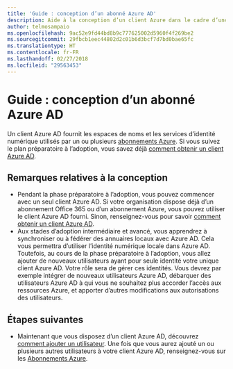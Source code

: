 ```yaml
---
title: 'Guide : conception d’un abonné Azure AD'
description: Aide à la conception d’un client Azure dans le cadre d’une stratégie préparatoire à l’adoption du cloud
author: telmosampaio
ms.openlocfilehash: 9ac52e9fd44bd8b9c777625002d5960f4f269be2
ms.sourcegitcommit: 29fbcb1eec44802d2c01b6d3bcf7d7bd0bae65fc
ms.translationtype: HT
ms.contentlocale: fr-FR
ms.lasthandoff: 02/27/2018
ms.locfileid: "29563453"
---
```

# <a name="guidance-azure-ad-tenant-design"></a>Guide : conception d’un abonné Azure AD

Un client Azure AD fournit les espaces de noms et les services d’identité numérique utilisés par un ou plusieurs [abonnements Azure](subscription-explainer.md). Si vous suivez le plan préparatoire à l’adoption, vous savez déjà [comment obtenir un client Azure AD][how-to-get-aad-tenant]. 

## <a name="design-considerations"></a>Remarques relatives à la conception

- Pendant la phase préparatoire à l’adoption, vous pouvez commencer avec un seul client Azure AD. Si votre organisation dispose déjà d’un abonnement Office 365 ou d’un abonnement Azure, vous pouvez utiliser le client Azure AD fourni. Sinon, renseignez-vous pour savoir [comment obtenir un client Azure AD][how-to-get-aad-tenant]. 
- Aux stades d’adoption intermédiaire et avancé, vous apprendrez à synchroniser ou à fédérer des annuaires locaux avec Azure AD. Cela vous permettra d’utiliser l’identité numérique locale dans Azure AD. Toutefois, au cours de la phase préparatoire à l’adoption, vous allez ajouter de nouveaux utilisateurs ayant pour seule identité votre unique client Azure AD. Votre rôle sera de gérer ces identités. Vous devrez par exemple intégrer de nouveaux utilisateurs Azure AD, débarquer des utilisateurs Azure AD à qui vous ne souhaitez plus accorder l’accès aux ressources Azure, et apporter d’autres modifications aux autorisations des utilisateurs.

## <a name="next-steps"></a>Étapes suivantes

* Maintenant que vous disposez d’un client Azure AD, découvrez [comment ajouter un utilisateur][azure-ad-add-user]. Une fois que vous aurez ajouté un ou plusieurs autres utilisateurs à votre client Azure AD, renseignez-vous sur les [Abonnements Azure](subscription-explainer.md).

<!-- Links -->

[azure-ad-add-user]: /azure/active-directory/add-users-azure-active-directory?toc=/azure/architecture/cloud-adoption-guide/toc.json
[docs-manage-azure-ad]: /azure/active-directory/active-directory-administer?toc=/azure/architecture/cloud-adoption-guide/toc.json
[docs-tenant]: /azure/active-directory/develop/active-directory-howto-tenant?toc=/azure/architecture/cloud-adoption-guide/toc.json
[docs-associate-subscription]: /azure/active-directory/active-directory-how-subscriptions-associated-directory?toc=/azure/architecture/cloud-adoption-guide/toc.json
[how-to-get-aad-tenant]: /azure/active-directory/develop/active-directory-howto-tenant?toc=/azure/architecture/cloud-adoption-guide/toc.json
